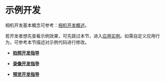 # 示例开发<a name="ZH-CN_TOPIC_0000001054903130"></a>

相机开发基本概念可参考：[相机开发概述](zh-cn_topic_0000001051690589.md)。

若开发者想先查看示例效果，可先跳过本节，进入[应用实例](应用实例-5.md)。如需自定义应用行为，可参考本节描述对示例代码进行修改。

-   **[拍照开发指导](拍照开发指导-3.md)**  

-   **[录像开发指导](录像开发指导-4.md)**  

-   **[预览开发指导](预览开发指导.md)**  


